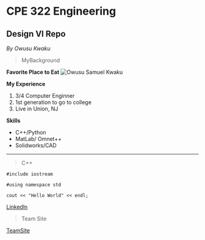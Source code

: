  # CPE 322 Engineering  
## Design VI Repo
*By Owusu Kwaku*  
>MyBackground

**Favorite Place to Eat**
![Owusu Samuel Kwaku](TonyBelony.jpg)

**My Experience**
1. 3/4 Computer Enginner 
2. 1st generation to go to college  
3. Live in Union, NJ 

**Skills**
- C++/Python
- MatLab/ Omnet++ 
- Solidworks/CAD
---  
> C++ 

`#include iostream`

  `#using namespace std`
  
`cout << "Hello World" << endl;`

[Linkedln](https://www.linkedin.com/in/samuel-kwaku-179732292/) 

>Team Site

[TeamSite](https://sites.google.com/stevens.edu/teamproject/home)
